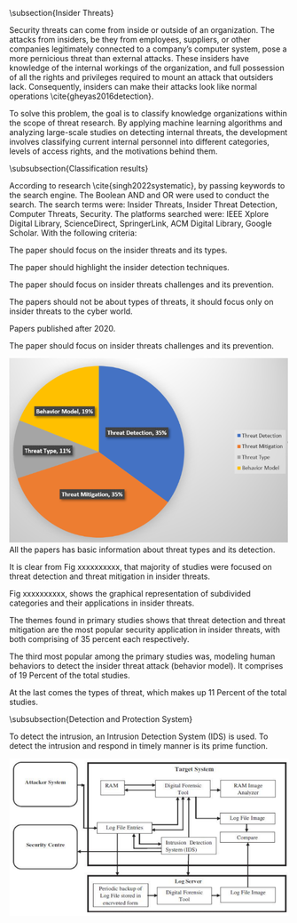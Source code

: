 \subsection{Insider Threats}

Security threats can come from inside or outside of an organization. The attacks from insiders, be they from employees, suppliers, or other companies legitimately connected to a company’s computer system, pose a more pernicious threat than external attacks. These insiders have knowledge of the internal workings of the organization, and full possession of all the rights and privileges required to mount an attack that outsiders lack. Consequently, insiders can make their attacks look like normal operations \cite{gheyas2016detection}.

<!-- Các mối đe dọa bảo mật có thể đến từ bên trong hoặc bên ngoài tổ chức. Các cuộc tấn công từ nội bộ, có thể là từ nhân viên, nhà cung cấp hoặc các công ty khác được kết nối hợp pháp với hệ thống máy tính của công ty, gây ra mối đe dọa nguy hiểm hơn các cuộc tấn công từ bên ngoài. Những người trong nội bộ này có kiến ​​thức về hoạt động nội bộ của tổ chức và có đầy đủ sở hữu tất cả các quyền và đặc quyền cần thiết để tiến hành một cuộc tấn công mà người ngoài không có. Do đó, những người trong nội bộ có thể khiến các cuộc tấn công của họ trông giống như các hoạt động bình thường \cite{gheyas2016detection}. -->

To solve this problem, the goal is to classify knowledge organizations within the scope of threat research. By applying machine learning algorithms and analyzing large-scale studies on detecting internal threats, the development involves classifying current internal personnel into different categories, levels of access rights, and the motivations behind them.

<!-- Để giải quyết vấn đề này, mục tiêu là phân loại các tổ chức tri thức trong phạm vi nghiên cứu mối đe dọa. Bằng cách áp dụng các thuật toán học máy và phân tích các nghiên cứu quy mô lớn về phát hiện các mối đe dọa nội bộ, quá trình phát triển bao gồm việc phân loại nhân sự nội bộ hiện tại thành các danh mục, cấp độ quyền truy cập khác nhau và động cơ đằng sau chúng. -->

\subsubsection{Classification results}

<!-- \subsubsection{Kết quả phân loại} -->

According to research \cite{singh2022systematic}, by passing keywords to the search engine. The Boolean AND and OR were used to conduct the search. The search terms were: Insider Threats, Insider Threat Detection, Computer Threats, Security. The platforms searched were: IEEE Xplore Digital Library, ScienceDirect, SpringerLink, ACM Digital Library, Google Scholar. With the following criteria:

<!-- Inclusion Criteria  -->

The paper should focus on the insider threats and its types.

The paper should highlight the insider detection techniques.

The paper should focus on insider threats challenges and its prevention.

<!-- Exclusion criteria -->

The papers should not be about types of threats, it should focus only on insider threats to the cyber world.

Papers published after 2020.

The paper should focus on insider threats challenges and its prevention.

<!-- Summary of results received \cite{singh2022systematic}: -->

![alt text](image-1.png)
All the papers has basic information about threat types and its detection.

It is clear from Fig xxxxxxxxxx, that majority of studies were focused on threat detection and threat mitigation in insider threats.

Fig xxxxxxxxxx, shows the graphical representation of subdivided categories and their applications in insider threats.

The themes found in primary studies shows
that threat detection and threat mitigation are the most popular security application in insider threats, with both comprising of 35 percent each respectively.

The third most popular among the primary studies was, modeling human behaviors to detect the insider threat attack (behavior model). It comprises of 19 Percent of the total studies.

At the last comes the types of threat, which makes up 11 Percent of the total studies.

\subsubsection{Detection and Protection System}

<!-- \subsubsection{Hệ thống phát hiện và bảo vệ} -->

To detect the intrusion, an Intrusion Detection System (IDS) is used. To detect the intrusion and respond in timely manner is its prime function.

<!-- Để phát hiện sự xâm nhập, Hệ thống phát hiện xâm nhập (IDS) được sử dụng. Chức năng chính của nó là phát hiện sự xâm nhập và phản hồi kịp thời. -->

<!-- - **Benefits of Digital Forensic Technique**: This technique helps maintain the integrity and reliability of evidence for later examination. Captured images can be used as evidence in court. -->
<!-- - **Lợi ích của Kỹ thuật Pháp y Kỹ thuật số**: Kỹ thuật này giúp duy trì tính toàn vẹn và độ tin cậy của bằng chứng cho việc kiểm tra sau này. Những hình ảnh được chụp có thể được sử dụng làm bằng chứng trước tòa. -->

![alt text](image.png)
